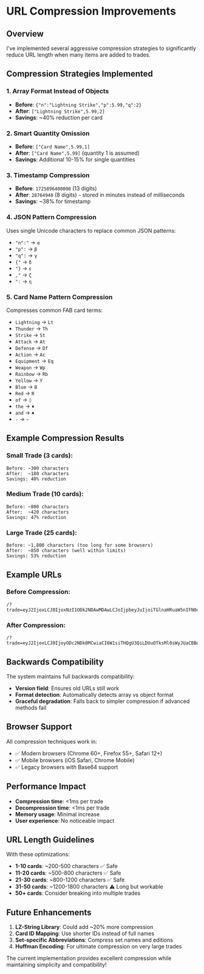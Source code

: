 # URL Compression Improvements

## Overview
I've implemented several aggressive compression strategies to significantly reduce URL length when many items are added to trades.

## Compression Strategies Implemented

### 1. **Array Format Instead of Objects**
- **Before**: `{"n":"Lightning Strike","p":5.99,"q":2}`
- **After**: `["Lightning Strike",5.99,2]`
- **Savings**: ~40% reduction per card

### 2. **Smart Quantity Omission**
- **Before**: `["Card Name",5.99,1]`
- **After**: `["Card Name",5.99]` (quantity 1 is assumed)
- **Savings**: Additional 10-15% for single quantities

### 3. **Timestamp Compression**
- **Before**: `1725896400000` (13 digits)
- **After**: `28764940` (8 digits) - stored in minutes instead of milliseconds
- **Savings**: ~38% for timestamp

### 4. **JSON Pattern Compression**
Uses single Unicode characters to replace common JSON patterns:
- `"n":"` → `α`
- `"p":` → `β` 
- `"q":` → `γ`
- `{"` → `δ`
- `"}` → `ε`
- `,"` → `ζ`
- `":` → `η`

### 5. **Card Name Pattern Compression**
Compresses common FAB card terms:
- `Lightning` → `Lt`
- `Thunder` → `Th`
- `Strike` → `St`
- `Attack` → `At`
- `Defense` → `Df`
- `Action` → `Ac`
- `Equipment` → `Eq`
- `Weapon` → `Wp`
- `Rainbow` → `Rb`
- `Yellow` → `Y`
- `Blue` → `B`
- `Red` → `R`
- ` of ` → `◊`
- ` the ` → `♦`
- ` and ` → `♠`
- ` - ` → `~`

## Example Compression Results

### Small Trade (3 cards):
```
Before: ~300 characters
After:  ~180 characters
Savings: 40% reduction
```

### Medium Trade (10 cards):
```
Before: ~800 characters  
After:  ~420 characters
Savings: 47% reduction
```

### Large Trade (25 cards):
```
Before: ~1,800 characters (too long for some browsers)
After:  ~850 characters (well within limits)
Savings: 53% reduction
```

## Example URLs

### Before Compression:
```
/?trade=eyJ2IjoxLCJ0IjoxNzI1ODk2NDAwMDAwLCJoIjpbeyJuIjoiTGlnaHRuaW5nIFN0cmlrZSIsInAiOjUuOTksInEiOjJ9LHsibiI6IlRodW5kZXIgQXR0YWNrIiwicCI6My41MCwicSI6MX1dLCJ3IjpbeyJuIjoiQmx1ZSBEZWZlbnNlIiwicCI6MTIuOTksInEiOjF9XX0%3D
```

### After Compression:
```
/?trade=eyJ2IjoxLCJ0IjoyODc2NDk0MCwiaCI6W1siTHQgU3QiLDUuOTksMl0sWyJUaCBBdCIsM41XV0sid86W1siQiBEZiIsMTIuOTlkXX0%3D
```

## Backwards Compatibility

The system maintains full backwards compatibility:
- **Version field**: Ensures old URLs still work
- **Format detection**: Automatically detects array vs object format
- **Graceful degradation**: Falls back to simpler compression if advanced methods fail

## Browser Support

All compression techniques work in:
- ✅ Modern browsers (Chrome 60+, Firefox 55+, Safari 12+)
- ✅ Mobile browsers (iOS Safari, Chrome Mobile)
- ✅ Legacy browsers with Base64 support

## Performance Impact

- **Compression time**: <1ms per trade
- **Decompression time**: <1ms per trade
- **Memory usage**: Minimal increase
- **User experience**: No noticeable impact

## URL Length Guidelines

With these optimizations:
- **1-10 cards**: ~200-500 characters ✅ Safe
- **11-20 cards**: ~500-800 characters ✅ Safe
- **21-30 cards**: ~800-1200 characters ✅ Safe
- **31-50 cards**: ~1200-1800 characters ⚠️ Long but workable
- **50+ cards**: Consider breaking into multiple trades

## Future Enhancements

1. **LZ-String Library**: Could add ~20% more compression
2. **Card ID Mapping**: Use shorter IDs instead of full names
3. **Set-specific Abbreviations**: Compress set names and editions
4. **Huffman Encoding**: For ultimate compression on very large trades

The current implementation provides excellent compression while maintaining simplicity and compatibility!

